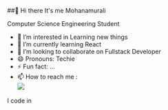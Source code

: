 ##👋 Hi there It's me Mohanamurali

Computer Science Engineering Student

- 👀 I’m interested in Learning new things
- 🌱 I’m currently learning React
- 💞️ I’m looking to collaborate on Fullstack Developer
- 😄 Pronouns: Techie
- ⚡ Fun fact: ...
- 📫 How to reach me :
  <br /><img src="https://img.shields.io/badge/LinkedIn-0077B5?style=for-the-badge&logo=linkedin&logoColor=white" onclick="https://(www.linkedin.com/in/mohanamurali-g89415/)"/>

<!---
MohanamuraliG/MohanamuraliG is a ✨ special ✨ repository because its `README.md` (this file) appears on your GitHub profile.
You can click the Preview link to take a look at your changes.
--->
I code in
